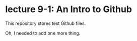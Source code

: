 # lecture 9-1: An Intro to Github

This repository stores test Github files.

Oh, I needed to add one more thing.
